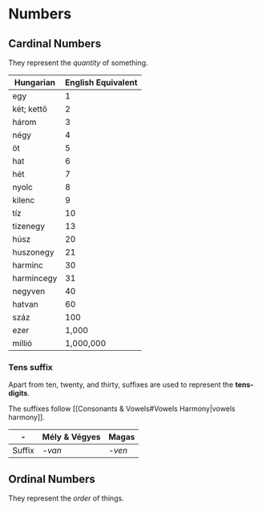 # Numbers

## Cardinal Numbers

They represent the *quantity*  of something.

| Hungarian  | English Equivalent |
| ---------- | ------------------ |
| egy        | 1                  |
| két; kettő | 2                  |
| három      | 3                  |
| négy       | 4                  |
| öt         | 5                  |
| hat        | 6                  |
| hét        | 7                  |
| nyolc      | 8                  |
| kilenc     | 9                  |
| tíz        | 10                 |
| tizenegy   | 13                 |
| húsz       | 20                 |
| huszonegy  | 21                 |
| harminc    | 30                 |
| harmincegy | 31                 |
| negyven    | 40                 |
| hatvan     | 60                 |
| száz       | 100                |
| ezer       | 1,000              |
| millió     | 1,000,000          |

### Tens suffix

Apart from ten, twenty, and thirty, suffixes are used to represent the **tens-digits**.

The suffixes follow [[Consonants & Vowels#Vowels Harmony|vowels harmony]].

| -      | Mély & Végyes | Magas  |
| ------ | ------------- | ------ |
| Suffix | *-van*        | *-ven* |

## Ordinal Numbers

They represent the *order* of things.
